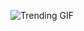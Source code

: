 
<!-- GIF_SECTION -->
![Trending GIF](https://media2.giphy.com/media/v1.Y2lkPThiYjIxNzcyNjV3Mzk0OWJhbHV2eWs1anFtZzk2cHNzd2xnNmI5cXc5NHJldWw3YSZlcD12MV9naWZzX3NlYXJjaCZjdD1n/pqMSyHmekA1Qe7Utp7/giphy.gif)
<!-- END_GIF_SECTION -->
